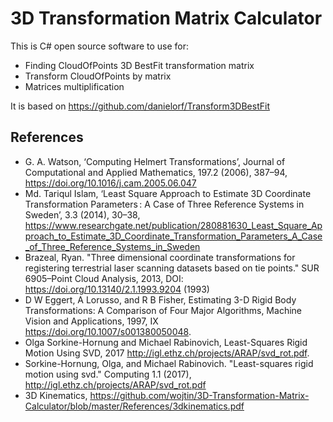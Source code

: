 # 3D Transformation Matrix Calculator
This is C# open source software to use for:
* Finding CloudOfPoints 3D BestFit transformation matrix
* Transform CloudOfPoints by matrix 
* Matrices multiplification

It is based on https://github.com/danielorf/Transform3DBestFit

## References

* G. A. Watson, ‘Computing Helmert Transformations’, Journal of Computational and Applied Mathematics, 197.2 (2006), 387–94, https://doi.org/10.1016/j.cam.2005.06.047
*  Md. Tariqul Islam, ‘Least Square Approach to Estimate 3D Coordinate Transformation Parameters : A Case of Three Reference Systems in Sweden’, 3.3 (2014), 30–38, https://www.researchgate.net/publication/280881630_Least_Square_Approach_to_Estimate_3D_Coordinate_Transformation_Parameters_A_Case_of_Three_Reference_Systems_in_Sweden
* Brazeal, Ryan. "Three dimensional coordinate transformations for registering terrestrial laser scanning datasets based on tie points." SUR 6905–Point Cloud Analysis, 2013, DOI: https://doi.org/10.13140/2.1.1993.9204 (1993)
* D W Eggert, A Lorusso, and R B Fisher, Estimating 3-D Rigid Body Transformations: A Comparison of Four Major Algorithms, Machine Vision and Applications, 1997, IX <https://doi.org/10.1007/s001380050048>.
* Olga Sorkine-Hornung and Michael Rabinovich, Least-Squares Rigid Motion Using SVD, 2017 <http://igl.ethz.ch/projects/ARAP/svd_rot.pdf>.
* Sorkine-Hornung, Olga, and Michael Rabinovich. "Least-squares rigid motion using svd." Computing 1.1 (2017), http://igl.ethz.ch/projects/ARAP/svd_rot.pdf
* 3D Kinematics, https://github.com/wojtin/3D-Transformation-Matrix-Calculator/blob/master/References/3dkinematics.pdf
